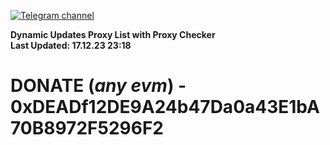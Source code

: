 [![Telegram channel](https://img.shields.io/endpoint?url=https://runkit.io/damiankrawczyk/telegram-badge/branches/master?url=https://t.me/n4z4v0d)](https://t.me/n4z4v0d) 

**Dynamic Updates Proxy List with Proxy Checker**  
**Last Updated: 17.12.23 23:18**

# DONATE (_any evm_) - 0xDEADf12DE9A24b47Da0a43E1bA70B8972F5296F2
